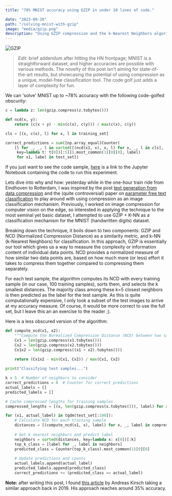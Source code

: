 ```yaml
---
title: "78% MNIST accuracy using GZIP in under 10 lines of code."

date: "2023-09-20"
path: "/solving-mnist-with-gzip"
image: "media/gzip.png"
description: "Using GZIP compression and the k-Nearest Neighbors algorithm, we explore an innovative approach to classifying the MNIST dataset with about 78% accuracy"
---
```


![GZIP](https://jakobs.dev/media/gzip.png)

> *Edit:* brief addendum after hitting the HN frontpage; MNIST is a straightforward dataset, and higher accuracies are possible with various methods. The novelty of this post isn't aiming for state-of-the-art results, but showcasing the potential of using compression as a unique, model-free classification tool. The code golf just adds a layer of complexity for fun.

We can 'solve' MNIST up to ~78% accuracy with the following code-golfed obscurity:

```python
c = lambda z: len(gzip.compress(z.tobytes()))

def ncd(x, y):
    return (c(x + y) - min(c(x), c(y))) / max(c(x), c(y))

cls = [(x, c(x), l) for x, l in training_set]

correct_predictions = sum([np.array_equal(Counter(
    [l for _, _, l in sorted([(ncd(x1, x), x, l) for x, _, l in cls],
     key=lambda t: t[0])[:5]]).most_common(1)[0][0], label)
     for x1, label in test_set])
```

If you just want to see the code sample, [here](https://github.com/Jakob-98/mono/blob/main/python/gzip_mnist/mnist_gzip.ipynb) is a link to the Jupyter Notebook containing the code to run this experiment.

Lets dive into why and how: yesterday while in the one-hour train ride from Eindhoven to Rotterdam, I was inspired by the post [text generation from data compression](http://pepijndevos.nl/2023/07/15/chatlmza.html) and the (quite controversial) paper on [parameter free text classification](https://aclanthology.org/2023.findings-acl.426/) to play around with using compression as an image classification mechanism. Previously, I worked on image compression for computer vision on the edge, so interested in applying the technique to the most seminal yet basic dataset, I attempted to use GZIP + K-NN as a classification mechanism for the MNIST (handwritten digits) dataset.

Breaking down the technique, it boils down to two components: GZIP and NCD (Normalized Compression Distance) as a similarity metric, and k-NN (k-Nearest Neighbors) for classification. In this approach, GZIP is essentially our tool which gives us a way to measure the complexity or information content of individual data points. NCD provides a normalized measure of how similar two data points are, based on how much more (or less) effort it takes to compress them together compared to compressing them separately.

For each test sample, the algorithm computes its NCD with every training sample (in our case, 100 training samples), sorts them, and selects the k smallest distances. The majority class among these k=5 closest neighbors is then predicted as the label for the test sample. As this is quite computationally expensive, I only took a subset of the test images to arrive at my accuracy measure. Of course, it would be more correct to use the full set, but I leave this an an exercise to the reader ;).

Here is a less obscured version of the algorithm:
```python
def compute_ncd(x1, x2):
    """Compute the Normalized Compression Distance (NCD) between two samples."""
    Cx1 = len(gzip.compress(x1.tobytes()))
    Cx2 = len(gzip.compress(x2.tobytes()))
    Cx1x2 = len(gzip.compress((x1 + x2).tobytes()))
    
    return (Cx1x2 - min(Cx1, Cx2)) / max(Cx1, Cx2)

print("Classifying test samples...")

k = 5  # Number of neighbors to consider
correct_predictions = 0  # Counter for correct predictions
actual_labels = []
predicted_labels = []

# Cache compressed lengths for training samples
compressed_lengths = [(x, len(gzip.compress(x.tobytes())), label) for x, label in training_set]

for (x1, actual_label) in tqdm(test_set[:100]):
    # Calculate NCD for each training sample
    distances = [(compute_ncd(x1, x), label) for x, _, label in compressed_lengths]
    
    # Get k nearest neighbors and predict label
    neighbors = sorted(distances, key=lambda x: x[0])[:k]
    top_k_class = [label for _, label in neighbors]
    predicted_class = Counter(top_k_class).most_common(1)[0][0]
    
    # Update predictions and counts
    actual_labels.append(actual_label)
    predicted_labels.append(predicted_class)
    correct_predictions += (predicted_class == actual_label)
```


**Note:** after writing this post, I found [this article](https://www.blackhc.net/blog/2019/mnist-by-zip/) by Andreas Kirsch taking a similar approach back in 2019. His approach reaches around 35% accuracy.

